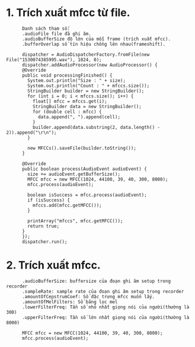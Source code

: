# 1. Trích xuất mfcc từ file. 

          Danh sách tham số:
          .audioFile file đã ghi âm.
          .audioBufferSize độ lớn của mỗi frame (trích xuất mfcc).
          .bufferOverlap số tín hiệu chồng lên nhau(frameshift).
          
          dispatcher = AudioDispatcherFactory.fromFile(new File("1530074385995.wav"), 1024, 0);
          dispatcher.addAudioProcessor(new AudioProcessor() {
          @Override
          public void processingFinished() {
            System.out.println("Size : " + size);
            System.out.println("Count : " + mfccs.size());
            StringBuilder builder = new StringBuilder();
            for (int i = 0; i < mfccs.size(); i++) {
              float[] mfcc = mfccs.get(i);
              StringBuilder data = new StringBuilder();
              for (double cell : mfcc) {
                data.append(", ").append(cell);
              }
              builder.append(data.substring(2, data.length() - 2)).append("\r\n");
            }

            new MFCCs().saveFile(builder.toString());
          }

          @Override
          public boolean process(AudioEvent audioEvent) {
            size += audioEvent.getBufferSize();
            MFCC mfcc = new MFCC(1024, 44100, 39, 40, 300, 8000);
            mfcc.process(audioEvent);

            boolean isSuccess = mfcc.process(audioEvent);
            if (isSuccess) {
              mfccs.add(mfcc.getMFCC());
            }

            printArray("mfccs", mfcc.getMFCC());
            return true;
          }
          });
          dispatcher.run();

# 2. Trích xuất mfcc.

          .audioBufferSize: buffersize của đoạn ghi âm setup trong recorder
          .sampleRate: sample rate của đoạn ghi âm setup trong recorder
          .amountOfCepstrumCoef: Số đặc trưng mfcc muốn lấy.
          .amountOfMelFilters: Số băng lọc mel
          .lowerFilterFreq: Tần số nhỏ nhất giọng nói của người(thường là 300)
          .upperFilterFreq: Tần số lớn nhất giọng nói của người(thường là 8000)

          MFCC mfcc = new MFCC(1024, 44100, 39, 40, 300, 8000);
          mfcc.process(audioEvent);
